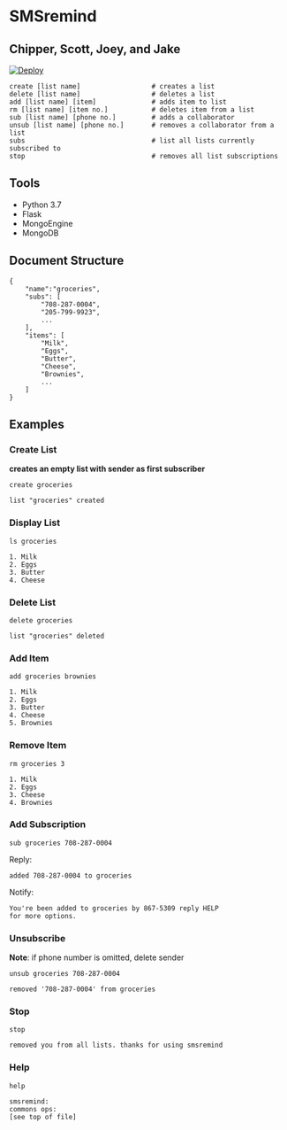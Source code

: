 # SMSremind
## Chipper, Scott, Joey, and Jake 

[![Deploy](https://www.herokucdn.com/deploy/button.svg)](https://heroku.com/deploy)

```
create [list name]	                # creates a list
delete [list name]                  # deletes a list
add [list name] [item]			    # adds item to list
rm [list name] [item no.]	        # deletes item from a list 
sub [list name] [phone no.]         # adds a collaborator  
unsub [list name] [phone no.]       # removes a collaborator from a list
subs                                # list all lists currently subscribed to
stop                                # removes all list subscriptions
```

## Tools

- Python 3.7
- Flask
- MongoEngine
- MongoDB

## Document Structure

```
{
    "name":"groceries",
    "subs": [
        "708-287-0004",
        "205-799-9923",
        ...
    ],
    "items": [
        "Milk",
        "Eggs",
        "Butter",
        "Cheese",
        "Brownies",
        ...
    ]
}
```


## Examples

### Create List

**creates an empty list with sender as first subscriber**

```
create groceries
```

```
list "groceries" created
```

### Display List

```
ls groceries
```

```
1. Milk
2. Eggs
3. Butter
4. Cheese
```

### Delete List

```
delete groceries
```

```
list "groceries" deleted
```

### Add Item

```
add groceries brownies
```

```
1. Milk
2. Eggs
3. Butter
4. Cheese
5. Brownies
```

### Remove Item

```
rm groceries 3
```

```
1. Milk
2. Eggs
3. Cheese
4. Brownies
```

### Add Subscription

```
sub groceries 708-287-0004
```

Reply:

```
added 708-287-0004 to groceries
```

Notify:

```
You're been added to groceries by 867-5309 reply HELP
for more options.
```

### Unsubscribe

**Note**: if phone number is omitted, delete sender

```
unsub groceries 708-287-0004
```

```
removed '708-287-0004' from groceries
```

### Stop

```
stop
```

```
removed you from all lists. thanks for using smsremind
```

### Help

```
help
```

```
smsremind:
commons ops:
[see top of file]
```
